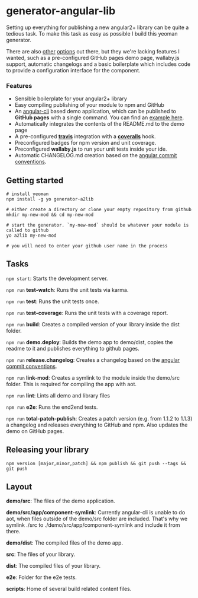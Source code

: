 # generator-angular-lib
Setting up everything for publishing a new angular2+ library can be quite a tedious task. To make this task as easy as possible I build this yeoman generator.

There are also [other](https://github.com/jvandemo/generator-angular2-library) [options](https://github.com/mgonto/generator-angularjs-gulp-library) out there, but they we're lacking features I wanted, such as a pre-configured GitHub pages demo page, wallaby.js support, automatic changelogs and a basic boilerplate which includes code to provide a configuration interface for the component. 

### Features
* Sensible boilerplate for your angular2+ library
* Easy compiling publishing of your module to npm and GitHub
* An [angular-cli](https://github.com/angular/angular-cli) based demo application, which can be published to **GitHub pages** with a single command. You can find an [example here](https://johannesjo.github.io/angular2-promise-buttons).
* Automatically integrates the contents of the README.md to the demo page
* A pre-configured **[travis](https://travis-ci.org/)** integration with a **[coveralls](https://coveralls.io/)** hook.
* Preconfigured badges for npm version and unit coverage.
* Preconfigured **wallaby.js** to run your unit tests inside your ide.
* Automatic CHANGELOG.md creation based on the [angular commit conventions](https://github.com/angular/angular.js/blob/master/CONTRIBUTING.md).  


## Getting started
```
# install yeoman
npm install -g yo generator-a2lib

# either create a directory or clone your empty repository from github
mkdir my-new-mod && cd my-new-mod

# start the generator. `my-new-mod` should be whatever your module is called to github
yo a2lib my-new-mod 

# you will need to enter your github user name in the process
```


## Tasks
`npm start`: Starts the development server.

`npm run` **test-watch**: Runs the unit tests via karma.

`npm run` **test**: Runs the unit tests once.

`npm run` **test-coverage**: Runs the unit tests with a coverage report.

`npm run` **build**: Creates a compiled version of your library inside the dist folder.

`npm run` **demo.deploy**: 
Builds the demo app to demo/dist, copies the readme to it and publishes everything to github pages.
 
`npm run` **release.changelog**:
Creates a changelog based on the [angular commit conventions](https://github.com/angular/angular.js/blob/master/CONTRIBUTING.md).  
 
`npm run` **link-mod**: Creates a symlink to the module inside the demo/src folder. This is required for compiling the app with aot.
 
`npm run` **lint**: Lints all demo and library files
 
`npm run` **e2e**: Runs the end2end tests.

`npm run` **total-patch-publish**: Creates a patch version (e.g. from 1.1.2 to 1.1.3) a changelog and releases everything to GitHub and npm. Also updates the demo on GitHub pages.

## Releasing your library
```
npm version [major,minor,patch] && npm publish && git push --tags && git push
```

## Layout
**demo/src**: The files of the demo application.

**demo/src/app/component-symlink**: Currently angular-cli is unable to do aot, when files outside of the demo/src folder are included. That's why we symlink ./src to ./demo/src/app/component-symlink and include it from there.

**demo/dist**: The compiled files of the demo app.
 
**src**: The files of your library.

**dist**: The compiled files of your library.

**e2e**: Folder for the e2e tests.

**scripts**: Home of several build related content files.

